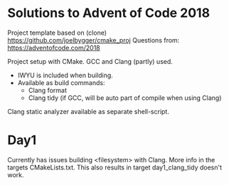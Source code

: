 
# Solutions to Advent of Code 2018

Project template based on (clone) <https://github.com/joelbygger/cmake_proj>
Questions from: <https://adventofcode.com/2018>

Project setup with CMake.
GCC and Clang (partly) used.

* IWYU is included when building.
* Available as build commands:
  * Clang format
  * Clang tidy (if GCC, will be auto part of compile when using Clang)

Clang static analyzer available as separate shell-script.

# Day1

Currently has issues building \<filesystem\> with Clang. More info in the targets CMakeLists.txt.
This also results in target day1_clang_tidy doesn't work.